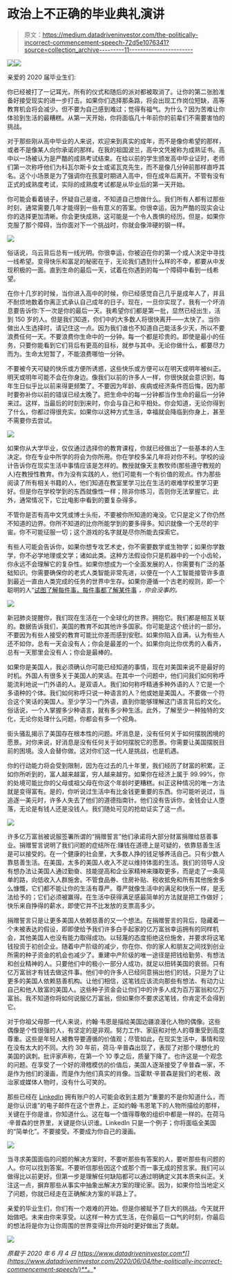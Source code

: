 # 政治上不正确的毕业典礼演讲

> 原文：<https://medium.datadriveninvestor.com/the-politically-incorrect-commencement-speech-72d5e1076341?source=collection_archive---------11----------------------->

![](img/d11c49227949ee36626afb7f2aa5bbb7.png)![](img/09f2becf267cc8a11eade13c794066d4.png)

亲爱的 2020 届毕业生们:

你已经被打了一记耳光，所有的仪式和随后的派对都被取消了。让你的第二张脸准备好接受现实的进一步打击。如果你们选择那条路，将会出现工作岗位短缺，高等教育机会将会减少。但不要为自己感到难过；觉得有福气。为什么？因为苦难让你体验到生活的最糟糕。从第一天开始，你将面临几十年前你的前辈们不需要害怕的挑战。

对于那些刚从高中毕业的人来说，欢迎来到真实的成年，而不是像你希望的那样，或者不是像某人向你承诺的那样。在我的祖国波兰，高中文凭被称为成熟证书。高中以一场被认为是严酷的成熟考试结束。在给以前的学生颁发高中毕业证时，老师们第一次称呼他们为科瓦尔斯卡女士或诺瓦克先生，而不是像几分钟前那样直呼其名。这个小场景是为了强调你在孩童时期进入高中，但在成年后离开。不管有没有正式的成熟度考试，实际的成熟度考试都是从毕业后的第一天开始。

你可能会看着镜子，怀疑自己是谁，不知道自己想做什么。我们所有人都有过那些时刻，通常需要几年才能得到一些有意义的答案。你很幸运，因为严酷的现实会让你的选择更加清晰。你会更快成熟，这可能是一个令人畏惧的经历。但是，如果你克服了那个障碍，当你面对下一个挑战时，你就会像淬硬的钢一样。

![](img/e22d223081abf9db358a1f28b8080c90.png)

俗话说，乌云背后总有一线光明。你很幸运，你被迫在你的第一个成人决定中寻找一线希望。变得快乐和富足的秘密在于，无论我们遇到什么样的不幸，都要从中发现积极的一面。直到生命的最后一天，试着在你遇到的每一个障碍中看到一线希望。

在你十几岁的时候，当你进入高中的时候，你已经感觉自己几乎是成年人了，并且不耐烦地数着你离正式承认自己成年的日子。现在，一旦你实现了，我有一个坏消息要告诉你:下一次是你的最后一天。我希望你们都是第一批，显然已经出生，活到 150 岁的人。但是我们知道，你们中的大多数人将很快离开——太快了。当你做出人生选择时，请记住这一点。因为我们谁也不知道自己能活多少天，所以不要浪费任何一天。不要浪费你生命中的一分钟。每一个都是珍贵的。即使是最小的任务，只要你能看到它们背后有更高的目标，就参与其中。无论你做什么，都要尽力而为。生命太短暂了，不能浪费哪怕一分钟。

不要被今天可疑的快乐或方便所诱惑，这些快乐或方便可以在明天或明年被纠正。明天或明年可能不会在你身边。像我们以前的许多人一样，你很快就会意识到，每年生日似乎比以前来得更频繁了。不要因为年龄、疾病或经济条件而后悔，因为那时要弥补你以前的错误已经太晚了。把生命中的每一分钟都当作生命的最后一分钟来过。这样，当最后的时刻到来时，你会与自己和平相处。你会知道，无论你得到了什么，你都过得很充实。如果你以这种方式生活，幸福就会降临到你身上，甚至不需要你去尝试。

![](img/800d0a64711a3c1d5410dc239964a4e9.png)

如果你从大学毕业，仅仅通过选择你的教育课程，你就已经做出了一些基本的人生决定。你在专业中所学的将会为你所用。你在学校多呆几年将对你不利。学校的设计告诉你在现实生活中事情应该是怎样的。教授就像天主教牧师(那些遵守教规的人)在教授性教育。作为没有实践的人，他们可能有一个有价值的观点。作为那些阅读了所有相关书籍的人，他们知道在教室里学习比在生活的艰难学校里学习更好。但是你在学校学到的东西就像性一样；除非你练习，否则你无法掌握它。此外，通常情况下，它比电影中看到的要复杂得多。

不管你是否有高中文凭或博士头衔，不要被你所知道的淹没。它只是定义了你仍然不知道的边界。你所不知道的比你所能学到的要多得多。知识就像一个无尽的宇宙。你不可能征服一切；这个游戏的名字就是尽你所能去探索它。

有些人可能会告诉你，如果你想专攻艺术史，你不需要数学或生物学；如果你学数学，你不必学地理或文学；诸如此类。这种方法假设你只是机器中的一个小齿轮，你永远不会理解它的复杂性。如果你想成为一个全面发展的人，你需要有广泛的基础知识。你需要确保你的老式人类智能非常先进，以便在一个人工智能接管许多直到最近一直由人类完成的任务的世界中生存。如果你遵循一个古老的规则，即一个聪明的人“[试图了解每件事，每件事都了解某件事](https://quotes.thefamouspeople.com/thomas-henry-huxley-3020.php) *，你会没事的。*

![](img/9e2ae462ceca4e3d2e6c259fba5aefae.png)

新冠肺炎提醒你，我们现在生活在一个全球化的世界。拥抱它。我们都是相互关联的。数据告诉我们，美国的教育不如其他许多国家。你可能是这个统计的一部分。不要因为有些人接受的教育可能比你差而感到安慰。如果你陷入自满，认为有些人还不如你，总有一天会没有人；你会是最差的一个。如果你向比你优秀的人看齐，总有一天那里会没有人；你会是最棒的。

如果你是美国人，我必须确认你可能已经知道的事情，现在对美国来说不是最好的时机。外国人有很多关于美国人的笑话。在其中一个问题中，他们问我们如何称呼能流利地说一门外语的人。是双语人。我们如何称呼精通多种外语的人？它是一个多语种的个体。我们如何称呼只说一种语言的人？他或她是美国人。不要做一个符合这个笑话的美国人。至少学习一门外语，直到你能够理解这门语言背后的文化。俗话说，一个人掌握多少种语言，就有多少种生活。此外，了解至少一种独特的文化，无论你处理什么问题，你都会有多一个视角。

街头骚乱揭示了美国存在根本性的问题。坏消息是，没有任何关于如何摆脱困境的愿景。对你来说，好消息是没有任何关于如何摆脱它的愿景。你需要让美国摆脱目前的困境。没人会替你做。这对你们这一代人是挑战，也是机遇。

你的行动能力将会受到限制，因为在过去的几十年里，我们经历了财富的积累。正如你所听到的，富人越来越富，穷人越来越穷。如果你在经济上属于 99.99%，你的处境可能比你的父母或祖父母在你这个年龄时更糟糕。纠正这种情况的唯一方法就是变得富有。是的，你听说过生活中有比金钱更重要的东西。你可能听说过，当追逐一美元时，许多人失去了他们的道德指南针。他们没有告诉你，金钱会让人堕落，无论是有钱人还是没钱人。我们随处可见的抢劫证实了这一点。

![](img/7d2563b7a51bb6a875e1cac4670aba20.png)

许多亿万富翁被说服签署所谓的“捐赠誓言”他们承诺将大部分财富捐赠给慈善事业。捐赠誓言说明了我们问题的症结所在:赚钱在道德上是可疑的，依靠慈善生活是可以接受的。在一个健康的社会里，大多数人挣的钱足够养活自己。只有少数人靠慈善生活。在美国，太多的美国人收入不足以维持体面的生活。我们的领导人没有想办法让美国人通过勤奋、技能提高和企业家精神来赚取更多，而是走了一条简单的路，向低收入人群施舍。不管食品券、住房补贴、税收抵免和所有其他施舍多么慷慨，它们都不能让你的生活有尊严。尊严就像生活中的满足和快乐一样，是无法给予的；它们必须被赢得。在生活中获得满足感最简单的方法就是把工作做好；快乐来自挣得的薪水，即使它并不比发放的支票高多少。

捐赠誓言只是让更多美国人依赖慈善的又一个想法。在捐赠誓言的背后，隐藏着一个未被表达的假设，即即使给予我们许多白手起家的亿万富翁幸运拥有的同样机会，其他美国人也没有能力取得成功。以轻蔑的态度拒绝这份施舍，并要求将这笔钱投资于初创企业。随着中产阶级的减少，你在你、你的家人和朋友之间找到创业所需的种子资金的机会也减少了。重建中产阶级的唯一途径是把钱给勤劳、有想法和创业精神的人。只要他们中的极小一部分人成功，就足以扭转美国的衰弱。只有亿万富翁才有钱去做这件事。他们中的许多人已经同意捐出他们的钱，只是为了让更多的美国人依赖慈善机构。让他们相信，这笔钱应该流向那些有想法、有动力让自己和他人致富的美国人。这些种子资金会让你们中的许多人成为百万富翁和亿万富翁。我不知道你将如何说服亿万富翁，但如果你不要求这笔钱，你肯定不会得到它。

对于你祖父母那一代人来说，约翰·韦恩是描绘美国边疆浪漫化人物的偶像。这些偶像是个性很强的人，有坚定的是非观。努力工作、家庭和对他人的尊重受到高度尊重。这些是年轻人被教导要遵循的价值观；尽管如此，在现实生活中，事情和现在没有太大的不同。大约 30 年前，荷马·辛普森出现了，表现了对那个理想化的美国的讽刺。批评家声称，在第一个 10 季之后，质量下降了。也许这是一个观念的问题。在享受了一个好的滑稽模仿的价值后，美国人逐渐接受了辛普森一家，不是作为他们的漫画，而是作为他们真实的肖像。当霍默·辛普森是我们的老板、政治家或媒体人物时，没有什么可笑的。

那些已经在 [LinkedIn](https://www.linkedin.com/) 拥有账户的人可能会收到主题为“重要的不是你知道什么，而是你认识谁”的电子邮件在这个世界上，正如约翰·韦恩笔下的人物所描绘的那样，关键在于你是谁，你知道什么。这在每一个值得尊敬的组织中都是一样的。在荷马·辛普森的世界里，关键是你认识谁。LinkedIn 只是一个例子；你将面临全美国的“简单化”。不要接受。不要成为你自己的漫画。

![](img/6f04e3f9459f784aca99e0633a1ca962.png)

当寻求美国面临的问题的解决方案时，不要听那些有答案的人，要听那些有问题的人。你可以找到答案。不要听信那些因这个或那个而一事无成的预言家。我们可以做得比以前更好。但第一步是理解任何缺陷都可以通过明确定义其本质来纠正。关注这一点，摒弃那些从事实中抽象出解决方案的理论家。因为，如果你恰当地定义了问题，你就已经走在正确解决方案的半路上了。

亲爱的毕业生们，你们有一个艰难的开始。但是你被赋予了巨大的挑战。今天就开始做吧。未来由你来享受。以这样一种方式生活，在你最后一口气的时刻，你最后的想法将是你为让你周围的世界变得比你开始时更好做出了贡献。

![](img/7cea0ff9090d83ed18c43653ed14d708.png)

*原载于 2020 年 6 月 4 日 https://www.datadriveninvestor.com*[](https://www.datadriveninvestor.com/2020/06/04/the-politically-incorrect-commencement-speech/)**。**